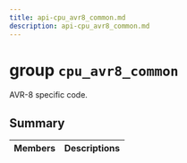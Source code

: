 ```yaml
---
title: api-cpu_avr8_common.md
description: api-cpu_avr8_common.md
---
```

# group `cpu_avr8_common` 

AVR-8 specific code.

## Summary

 Members                        | Descriptions                                
--------------------------------|---------------------------------------------

